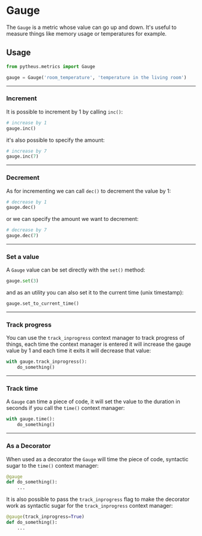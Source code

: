 # Gauge

The `Gauge` is a metric whose value can go up and down. It's useful to measure things like memory usage or temperatures for example.

## Usage

```python
from pytheus.metrics import Gauge

gauge = Gauge('room_temperature', 'temperature in the living room')
```

---

### Increment

It is possible to increment by 1 by calling `inc()`:

```python
# increase by 1
gauge.inc()
```

it's also possible to specify the amount:

```python
# increase by 7
gauge.inc(7)
```

---

### Decrement

As for incrementing we can call `dec()` to decrement the value by 1:

```python
# decrease by 1
gauge.dec()
```

or we can specify the amount we want to decrement:

```python
# decrease by 7
gauge.dec(7)
```

---

### Set a value

A `Gauge` value can be set directly with the `set()` method:

```python
gauge.set(3)
```

and as an utility you can also set it to the current time (unix timestamp):

```python
gauge.set_to_current_time()
```

---

### Track progress

You can use the `track_inprogress` context manager to track progress of things, each time the context manager is entered it will increase the gauge value by 1 and each time it exits it will decrease that value:

```python
with gauge.track_inprogress():
    do_something()
```

---

### Track time

A `Gauge` can time a piece of code, it will set the value to the duration in seconds if you call the `time()` context manager:

```python
with gauge.time():
    do_something()
```

---

### As a Decorator

When used as a decorator the `Gauge` will time the piece of code, syntactic sugar to the `time()` context manager:

```python
@gauge
def do_something():
    ...
```

It is also possible to pass the `track_inprogress` flag to make the decorator work as syntactic sugar for the `track_inprogress` context manager:

```python
@gauge(track_inprogress=True)
def do_something():
    ...
```
